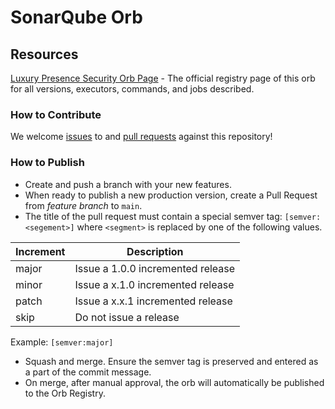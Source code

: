 # SonarQube Orb
## Resources

[Luxury Presence Security Orb Page](https://circleci.com/orbs/registry/orb/luxurypresence/security-orb) - The official registry page of this orb for all versions, executors, commands, and jobs described.

### How to Contribute

We welcome [issues](https://github.com/luxurypresence/security-orb/issues) to and [pull requests](https://github.com/luxurypresence/security-orb/pulls) against this repository!

### How to Publish
* Create and push a branch with your new features.
* When ready to publish a new production version, create a Pull Request from _feature branch_ to `main`.
* The title of the pull request must contain a special semver tag: `[semver:<segement>]` where `<segment>` is replaced by one of the following values.

| Increment | Description|
| ----------| -----------|
| major     | Issue a 1.0.0 incremented release|
| minor     | Issue a x.1.0 incremented release|
| patch     | Issue a x.x.1 incremented release|
| skip      | Do not issue a release|

Example: `[semver:major]`

* Squash and merge. Ensure the semver tag is preserved and entered as a part of the commit message.
* On merge, after manual approval, the orb will automatically be published to the Orb Registry.
